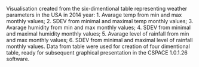 Visualisation created from the six-dimentional table representing weather parameters in the USA in 2014 year: 1. Avarage temp from min and max monthly values; 2. SDEV from minimal and maximal temp monthly values; 3. Avarage humidity from min and max monthly values; 4. SDEV from minimal and maximal humidity monthly values; 5. Avarage level of rainfall from min and max monthly values; 6. SDEV from minimal and maximal level of rainfall monthly values. Data from table were used for creation of four dimentional table, ready for subsequent graphical presentation in the CSPACE 1.0.1.26 software.

